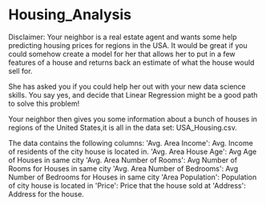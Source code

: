 # Housing_Analysis

Disclaimer: Your neighbor is a real estate agent and wants some help predicting housing prices for regions in the USA. It would be great if you could somehow create a model for her that allows her to put in a few features of a house and returns back an estimate of what the house would sell for.

She has asked you if you could help her out with your new data science skills. You say yes, and decide that Linear Regression might be a good path to solve this problem!

Your neighbor then gives you some information about a bunch of houses in regions of the United States,it is all in the data set: USA_Housing.csv.

The data contains the following columns:
'Avg. Area Income': Avg. Income of residents of the city house is located in. 'Avg. Area House Age': Avg Age of Houses in same city 'Avg. Area Number of Rooms': Avg Number of Rooms for Houses in same city 'Avg. Area Number of Bedrooms': Avg Number of Bedrooms for Houses in same city 'Area Population': Population of city house is located in 'Price': Price that the house sold at 'Address': Address for the house.
